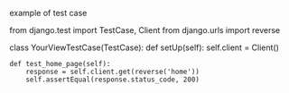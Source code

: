 

example of test case

from django.test import TestCase, Client
from django.urls import reverse

class YourViewTestCase(TestCase):
    def setUp(self):
        self.client = Client()

    def test_home_page(self):
        response = self.client.get(reverse('home'))
        self.assertEqual(response.status_code, 200)